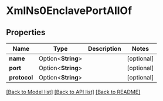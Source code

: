 # XmlNs0EnclavePortAllOf

## Properties

Name | Type | Description | Notes
------------ | ------------- | ------------- | -------------
**name** | Option<**String**> |  | [optional]
**port** | Option<**String**> |  | [optional]
**protocol** | Option<**String**> |  | [optional]

[[Back to Model list]](../README.md#documentation-for-models) [[Back to API list]](../README.md#documentation-for-api-endpoints) [[Back to README]](../README.md)


